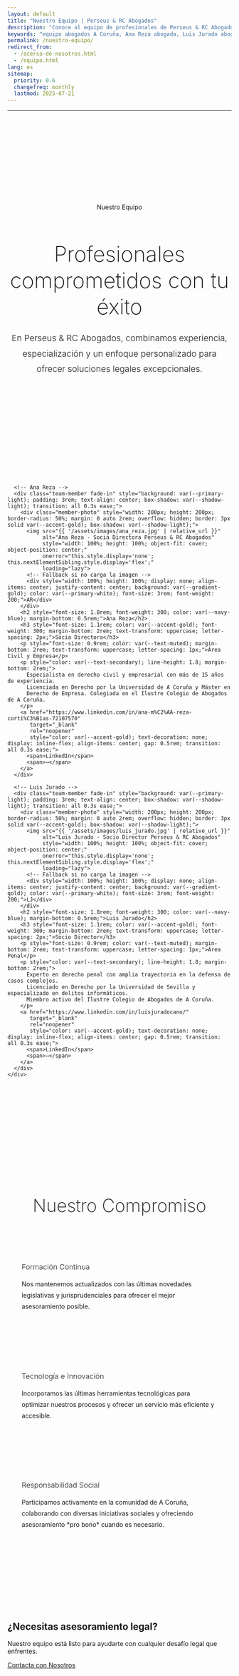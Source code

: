 ```yaml
---
layout: default
title: "Nuestro Equipo | Perseus & RC Abogados"
description: "Conoce al equipo de profesionales de Perseus & RC Abogados. Abogados especializados en A Coruña con amplia experiencia en derecho civil, penal, laboral y delitos informáticos."
keywords: "equipo abogados A Coruña, Ana Reza abogada, Luis Jurado abogado, despacho abogados Coruña"
permalink: /nuestro-equipo/
redirect_from:
  - /acerca-de-nosotros.html
  - /equipo.html
lang: es
sitemap:
  priority: 0.6
  changefreq: monthly
  lastmod: 2025-07-21
---
```

---

<!-- Team Hero Section -->
<section class="team-hero" style="padding: 8rem 0 4rem 0; background: var(--secondary-light); margin-top: 80px;">
  <div class="container">
    <div class="team-header fade-in" style="text-align: center; max-width: 800px; margin: 0 auto;">
      <div class="services-intro">Nuestro Equipo</div>
      <h1 style="font-size: 3rem; font-weight: 200; color: var(--navy-blue); margin-bottom: 1.5rem;">Profesionales comprometidos con tu éxito</h1>
      <p style="font-size: 1.2rem; color: var(--text-secondary); font-weight: 300; line-height: 1.8;">
        En Perseus & RC Abogados, combinamos experiencia, especialización y un enfoque personalizado 
        para ofrecer soluciones legales excepcionales.
      </p>
    </div>
  </div>
</section>

<!-- Team Members Section -->
<section class="team-members" style="padding: 6rem 0; background: var(--primary-white);">
  <div class="container">
    <div class="team-grid" style="display: grid; grid-template-columns: repeat(auto-fit, minmax(400px, 1fr)); gap: 4rem; margin-top: 3rem;">
      
      <!-- Ana Reza -->
      <div class="team-member fade-in" style="background: var(--primary-light); padding: 3rem; text-align: center; box-shadow: var(--shadow-light); transition: all 0.3s ease;">
        <div class="member-photo" style="width: 200px; height: 200px; border-radius: 50%; margin: 0 auto 2rem; overflow: hidden; border: 3px solid var(--accent-gold); box-shadow: var(--shadow-light);">
          <img src="{{ '/assets/images/ana_reza.jpg' | relative_url }}" 
               alt="Ana Reza - Socia Directora Perseus & RC Abogados" 
               style="width: 100%; height: 100%; object-fit: cover; object-position: center;"
               onerror="this.style.display='none'; this.nextElementSibling.style.display='flex';"
               loading="lazy">
          <!-- Fallback si no carga la imagen -->
          <div style="width: 100%; height: 100%; display: none; align-items: center; justify-content: center; background: var(--gradient-gold); color: var(--primary-white); font-size: 3rem; font-weight: 200;">AR</div>
        </div>
        <h2 style="font-size: 1.8rem; font-weight: 300; color: var(--navy-blue); margin-bottom: 0.5rem;">Ana Reza</h2>
        <h3 style="font-size: 1.1rem; color: var(--accent-gold); font-weight: 300; margin-bottom: 2rem; text-transform: uppercase; letter-spacing: 2px;">Socia Directora</h3>
        <p style="font-size: 0.9rem; color: var(--text-muted); margin-bottom: 2rem; text-transform: uppercase; letter-spacing: 1px;">Área Civil y Empresa</p>
        <p style="color: var(--text-secondary); line-height: 1.8; margin-bottom: 2rem;">
          Especialista en derecho civil y empresarial con más de 15 años de experiencia. 
          Licenciada en Derecho por la Universidad de A Coruña y Máster en 
          Derecho de Empresa. Colegiada en el Ilustre Colegio de Abogados de A Coruña.
        </p>
        <a href="https://www.linkedin.com/in/ana-m%C2%AA-reza-corti%C3%B1as-72107570" 
           target="_blank" 
           rel="noopener" 
           style="color: var(--accent-gold); text-decoration: none; display: inline-flex; align-items: center; gap: 0.5rem; transition: all 0.3s ease;">
          <span>LinkedIn</span>
          <span>→</span>
        </a>
      </div>

      <!-- Luis Jurado -->
      <div class="team-member fade-in" style="background: var(--primary-light); padding: 3rem; text-align: center; box-shadow: var(--shadow-light); transition: all 0.3s ease;">
        <div class="member-photo" style="width: 200px; height: 200px; border-radius: 50%; margin: 0 auto 2rem; overflow: hidden; border: 3px solid var(--accent-gold); box-shadow: var(--shadow-light);">
          <img src="{{ '/assets/images/luis_jurado.jpg' | relative_url }}" 
               alt="Luis Jurado - Socio Director Perseus & RC Abogados" 
               style="width: 100%; height: 100%; object-fit: cover; object-position: center;"
               onerror="this.style.display='none'; this.nextElementSibling.style.display='flex';"
               loading="lazy">
          <!-- Fallback si no carga la imagen -->
          <div style="width: 100%; height: 100%; display: none; align-items: center; justify-content: center; background: var(--gradient-gold); color: var(--primary-white); font-size: 3rem; font-weight: 200;">LJ</div>
        </div>
        <h2 style="font-size: 1.8rem; font-weight: 300; color: var(--navy-blue); margin-bottom: 0.5rem;">Luis Jurado</h2>
        <h3 style="font-size: 1.1rem; color: var(--accent-gold); font-weight: 300; margin-bottom: 2rem; text-transform: uppercase; letter-spacing: 2px;">Socio Director</h3>
        <p style="font-size: 0.9rem; color: var(--text-muted); margin-bottom: 2rem; text-transform: uppercase; letter-spacing: 1px;">Área Penal</p>
        <p style="color: var(--text-secondary); line-height: 1.8; margin-bottom: 2rem;">
          Experto en derecho penal con amplia trayectoria en la defensa de casos complejos.
          Licenciado en Derecho por la Universidad de Sevilla y especializado en delitos informáticos.
          Miembro activo del Ilustre Colegio de Abogados de A Coruña.
        </p>
        <a href="https://www.linkedin.com/in/luisjuradocano/" 
           target="_blank" 
           rel="noopener" 
           style="color: var(--accent-gold); text-decoration: none; display: inline-flex; align-items: center; gap: 0.5rem; transition: all 0.3s ease;">
          <span>LinkedIn</span>
          <span>→</span>
        </a>
      </div>
    </div>
  </div>
</section>

<!-- Values Section -->
<section class="team-values" style="padding: 6rem 0; background: var(--secondary-light);">
  <div class="container">
    <div class="services-header fade-in">
      <h2 style="font-size: 2.5rem; font-weight: 200; color: var(--navy-blue); text-align: center; margin-bottom: 3rem;">Nuestro Compromiso</h2>
    </div>
    <div class="values-list" style="max-width: 800px; margin: 0 auto;">
      <div class="value-point fade-in" style="margin-bottom: 2rem; padding: 2rem; background: var(--primary-white); box-shadow: var(--shadow-light);">
        <h3 style="color: var(--navy-blue); font-weight: 300; margin-bottom: 1rem;">Formación Continua</h3>
        <p style="color: var(--text-secondary); line-height: 1.8;">
          Nos mantenemos actualizados con las últimas novedades legislativas y jurisprudenciales 
          para ofrecer el mejor asesoramiento posible.
        </p>
      </div>
      <div class="value-point fade-in" style="margin-bottom: 2rem; padding: 2rem; background: var(--primary-white); box-shadow: var(--shadow-light);">
        <h3 style="color: var(--navy-blue); font-weight: 300; margin-bottom: 1rem;">Tecnología e Innovación</h3>
        <p style="color: var(--text-secondary); line-height: 1.8;">
          Incorporamos las últimas herramientas tecnológicas para optimizar nuestros procesos 
          y ofrecer un servicio más eficiente y accesible.
        </p>
      </div>
      <div class="value-point fade-in" style="margin-bottom: 2rem; padding: 2rem; background: var(--primary-white); box-shadow: var(--shadow-light);">
        <h3 style="color: var(--navy-blue); font-weight: 300; margin-bottom: 1rem;">Responsabilidad Social</h3>
        <p style="color: var(--text-secondary); line-height: 1.8;">
          Participamos activamente en la comunidad de A Coruña, colaborando con diversas 
          iniciativas sociales y ofreciendo asesoramiento *pro bono* cuando es necesario.
        </p>
      </div>
    </div>
  </div>
</section>

<!-- CTA Section -->
<section class="cta-section">
  <div class="container">
    <div class="cta-content fade-in">
      <h2>¿Necesitas asesoramiento legal?</h2>
      <p class="cta-description">
        Nuestro equipo está listo para ayudarte con cualquier desafío legal que enfrentes.
      </p>
      <a href="/contacto" class="cta-button" role="button">Contacta con Nosotros</a>
    </div>
  </div>
</section>
